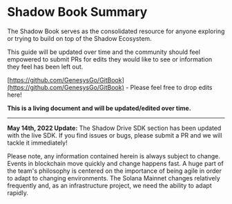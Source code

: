 # Shadow Book Summary

The Shadow Book serves as the consolidated resource for anyone exploring or trying to build on top of the Shadow Ecosystem.

This guide will be updated over time and the community should feel empowered to submit PRs for edits they would like to see or information they feel has been left out.

[https://github.com/GenesysGo/GitBook](https://github.com/GenesysGo/GitBook) - Please feel free to drop edits here!

**This is a living document and will be updated/edited over time.**

***

**May 14th, 2022 Update:** The Shadow Drive SDK section has been updated with the live SDK. If you find issues or bugs, please submit a PR and we will tackle it immediately!

Please note, any information contained herein is always subject to change. Events in blockchain move quickly and change happens fast. A huge part of the team's philosophy is centered on the importance of being agile in order to adapt to changing environments. The Solana Mainnet changes relatively frequently and, as an infrastructure project, we need the ability to adapt rapidly.
